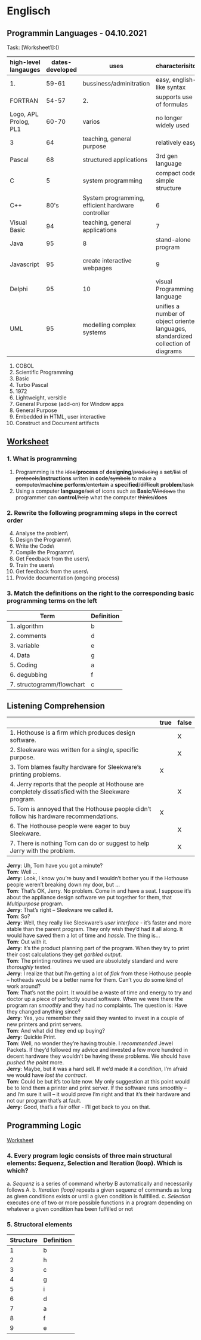 # Englisch

## Programmin Languages - 04.10.2021

Task: [Worksheet1]:()

| high-level langauges  | dates-developed | uses                                              | characterisitcs                                                                    | associated languages       |
| --------------------- | --------------- | ------------------------------------------------- | ---------------------------------------------------------------------------------- | -------------------------- |
| 1.                    | 59-61           | bussiness/adminitration                           | easy, english-like syntax                                                          |                            |
| FORTRAN               | 54-57           | 2.                                                | supports use of formulas                                                           |                            |
| Logo, APL Prolog, PL1 | 60-70           | varios                                            | no longer widely used                                                              |                            |
| 3                     | 64              | teaching, general purpose                         | relatively easy                                                                    | Visual Basic               |
| Pascal                | 68              | structured applications                           | 3rd gen language                                                                   | 4                          |
| C                     | 5               | system programming                                | compact code, simple structure                                                     | C++/C#                     |
| C++                   | 80's            | System programming, efficient hardware controller | 6                                                                                  | C/C#                       |
| Visual Basic          | 94              | teaching, general applications                    | 7                                                                                  | Basic                      |
| Java                  | 95              | 8                                                 | stand-alone program                                                                |                            |
| Javascript            | 95              | create interactive webpages                       | 9                                                                                  | embedded in HTML documents |
| Delphi                | 95              | 10                                                | visual Programming language                                                        | Pascal                     |
| UML                   | 95              | modelling complex systems                         | unifies a number of object oriented languages, standardized collection of diagrams |                            |

1. COBOL
2. Scientific Programming
3. Basic
4. Turbo Pascal
5. 1972
6. Lightweight, versitile
7. General Purpose (add-on) for Window apps
8. General Purpose
9. Embedded in HTML, user interactive
10. Construct and Document artifacts

## [Worksheet](./prog_lang_3.pdf)

### 1. What is programming

1. Programming is the ~~idea~~/**process** of **designing**/~~producing~~ a **set**/~~list~~ of ~~protocols~~/**instructions** writen in **code**/~~symbols~~ to make a ~~computer~~/**machine** **perform**/~~entertain~~ a **specified**/~~difficult~~ **problem**/~~task~~
2. Using a computer **language**/~~set~~ of icons such as **Basic**/~~Windows~~ the programmer can **control**/~~help~~ what the computer ~~thinks~~/**does**

### 2. Rewrite the following programming steps in the correct order

4. Analyse the problem\
5. Design the Programm\
6. Write the Code\
7. Compile the Programm\
8. Get Feedback from the users\
9. Train the users\
10. Get feedback from the users\
11. Provide documentation (ongoing process)

### 3. Match the definitions on the right to the corresponding basic programming terms on the left

| Term | Definition |
| ---- | ---------- |
| 1. algorithm | b |
| 2. comments  | d |
| 3. variable  | e |
| 4. Data      | g |
| 5. Coding    | a |
| 6. degubbing | f |
| 7. structogramm/flowchart| c |

## Listening Comprehension

|                                                                                                    |true|false|
| -------------------------------------------------------------------------------------------------- | -- | --- |
| 1. Hothouse is a firm which produces design software.                                              |    |  X  |
| 2. Sleekware was written for a single, specific purpose.                                           |    |  X  |
| 3. Tom blames faulty hardware for Sleekware’s printing problems.                                   |  X |     |
| 4. Jerry reports that the people at Hothouse are completely dissatisfied with the Sleekware program.|   |  X  |
| 5. Tom is annoyed that the Hothouse people didn’t follow his hardware recommendations.             |  X |     |
|6. The Hothouse people were eager to buy Sleekware.                                                 |    |  X  |
|7. There is nothing Tom can do or suggest to help Jerry with the problem.                           |    |  X  |

**Jerry**: Uh, Tom have you got a minute?\
**Tom**: Well …\
**Jerry**: Look, I know you’re busy and I wouldn’t bother you if the Hothouse people weren’t breaking down my door, but …\
**Tom**: That’s OK, Jerry. No problem. Come in and have a seat. I suppose it’s about the appliance design software we put together for them, that *Multipurpose* program.\
**Jerry**: That’s right – Sleekware we called it.\
**Tom**: So?\
**Jerry**: Well, they really like Sleekware’s *user interface* - it’s faster and more stable than the parent program. They only wish they’d had it all along. It would have saved them a lot of time and *hassle*. The thing is…\
**Tom**: Out with it.\
**Jerry**: It’s the product planning part of the program. When they try to print their cost calculations they get *garbled output*.\
**Tom**: The printing routines we used are absolutely standard and were *thoroughly* tested.\
**Jerry**: I realize that but I’m getting a lot of *flak* from these Hothouse people – hotheads would be a better name for them. Can’t you do some kind of work around?\
**Tom**: That’s not the point. It would be a waste of time and energy to try and doctor up a piece of perfectly sound software. When we were there the program ran *smoothly* and they had no complaints. The question is: Have they changed anything since?\
**Jerry**: Yes, you remember they said they wanted to invest in a couple of new printers and print servers.\
**Tom**: And what did they end up buying?\
**Jerry**: Quickie Print.\
**Tom**: Well, no wonder they’re having trouble. I *recommended* Jewel Packets. If they’d followed my advice and invested a few more hundred in decent hardware they wouldn’t be having these problems. We should have *pushed the point* more.\
**Jerry**: Maybe, but it was a hard sell. If we’d made it a *condition*, I’m afraid we would have *lost the contract*.\
**Tom**: Could be but it’s too late now. My only suggestion at this point would be to lend them a printer and print server. If the software runs smoothly – and I’m sure it will – it would prove I’m right and that it’s their hardware and not our program that’s at fault.\
**Jerry**: Good, that’s a  fair offer  - I’ll get back to you on that.

## Programming Logic

[Worksheet](./prog_lang_4.pdf)

### 4. Every program logic consists of three main structural elements: Sequenz, Selection and Iteration (loop). Which is which?

a. *Sequenz* is a series of command wherby B automatically and necessarily follows A.
b. *Iteration (loop)* repeats a given sequenz of commands as long as given conditions exists or until a given condition is fullfilled.
c. *Selection* executes one of two or more possible functions in a program depending on whatever a given condition has been fulfilled or not

### 5. Structoral elements

| Structure | Definition |
|-----------|------------|
| 1         | b          |
| 2         | h          |
| 3         | c          |
| 4         | g          |
| 5         | i          |
| 6         | d          |
| 7         | a          |
| 8         | f          |
| 9         | e          |
